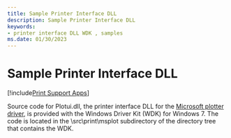 ```yaml
---
title: Sample Printer Interface DLL
description: Sample Printer Interface DLL
keywords:
- printer interface DLL WDK , samples
ms.date: 01/30/2023
---
```


# Sample Printer Interface DLL

[!include[Print Support Apps](../includes/print-support-apps.md)]

Source code for Plotui.dll, the printer interface DLL for the [Microsoft plotter driver](microsoft-plotter-driver.md), is provided with the Windows Driver Kit (WDK) for Windows 7. The code is located in the \\src\\print\\msplot subdirectory of the directory tree that contains the WDK.

